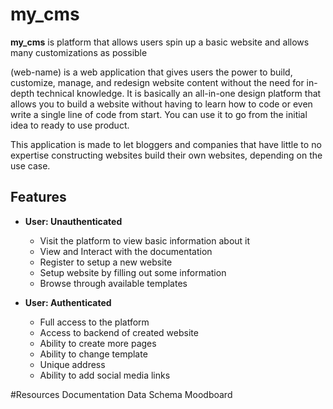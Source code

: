 # my_cms
**my_cms** is platform that allows users spin up a basic website and allows many customizations as possible

<p> (web-name) is a web application that gives users the power to build, customize, manage, and redesign website content without the need for in-depth technical knowledge. It is basically an all-in-one design platform that allows you to build a website without having to learn how to code or even write a single line of code from start. You  can use it to go from the initial idea to ready to use product. </p>

<p> This application is made to let bloggers and companies that have little to no expertise constructing websites build their own websites, depending on the use case.</p>


## Features

- **User: Unauthenticated**
  - Visit the platform to view basic information about it
  - View and Interact with the documentation
  - Register to setup a new website
  - Setup website by filling out some information
  - Browse through available templates 

- **User: Authenticated**
  - Full access to the platform
  - Access to backend of created website
  - Ability to create more pages
  - Ability to change template
  - Unique address
  - Ability to add social media links
  

#Resources
Documentation
Data Schema
Moodboard
